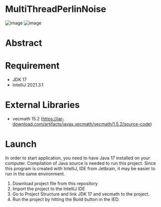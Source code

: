 # MultiThreadPerlinNoise

![image](https://user-images.githubusercontent.com/71058334/209891014-564ca65a-f89d-4630-99ab-dfa595c8900b.png)
![image](https://user-images.githubusercontent.com/71058334/210122895-4da9a3ba-700b-4fb8-a856-2fae2ae698eb.png)

# Abstract

# Requirement
- JDK 17
- IntelliJ 2021.3.1

# External Libraries
- vecmath 15.2 (https://jar-download.com/artifacts/javax.vecmath/vecmath/1.5.2/source-code)

# Launch
In order to start application, you need to have Java 17 installed on your computer. Compilation of Java source is needed to run this project. Since this program is created with IntelliJ, IDE from Jetbrain, it may be easier to run in the same environment.
1. Download project file from this repository
2. Import the project to the IntelliJ IDE
3. Go to Project Structure and link JDK 17 and vecmath to the project.
4. Run the project by hitting the Build button in the IED.


